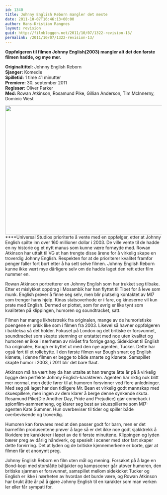 ```yaml
---
id: 1340
title: Johnny English Reborn mangler det meste
date: 2011-10-07T16:46:13+00:00
author: Hans-Kristian Rangnes
layout: revision
guid: http://filmbloggen.net/2011/10/07/1322-revision-13/
permalink: /2011/10/07/1322-revision-13/
---
```

**Oppfølgeren til filmen Johnny English(2003) mangler alt det den første filmen hadde, og mye mer.**

<!--more-->

**Originaltittel:** Johnny English Reborn  
**Sjanger:** Komedie  
**Spilletid:** 1 time 41 minutter  
**Premiere:** 30. september 2011  
**Regissør:** Oliver Parker  
**Med:** Rowan Atkinson, Rosamund Pike, Gillian Anderson, Tim McInnerny, Dominic West

<a href="http://filmbloggen.net/2011/10/07/johnny-english-reborn-mangler-det-meste/johnny/" rel="attachment wp-att-1327"><img class="alignnone size-large wp-image-1327" src="http://filmbloggen.net/wp-content/uploads//2011/10/johnny-620x413.jpg" alt="" width="620" height="413" /></a>  
****Universal Studios prioriterte å vente med en oppfølger, etter at Johnny English spilte inn over 160 millioner dollar i 2003. De ville vente til de hadde en ny historie og et nytt manus som kunne være fornøyde med. Rowan Atkinson har uttalt til VG at han trengte disse årene for å virkelig skape en troverdig Johnny English. Respekten for at de prioriterer kvalitet framfor penger faller fort bort etter å ha sett selve filmen. Johnny English Reborn kunne ikke vært mye dårligere selv om de hadde laget den rett etter film nummer en.

Rowan Atkinson portretterer en Johnny English som har trukket seg tilbake. Etter et mislykket oppdrag i Mosambik har han flyttet til Tibet for å leve som munk. English prøver å finne seg selv, men blir plutselig kontaktet av MI7 som trenger hans hjelp. Kinas statsoverhode er i fare, og kineserne vil kun prate med English. Dermed er plottet, som for øvrig er like tynt som kvaliteten på klippingen, humoren og soundtracket, satt.

Filmen har mange likhetstrekk fra originalen, mange av de humoristiske poengene er prikk like som i filmen fra 2003. Likevel så havner oppfølgeren i bakleksa så det holder. Fokuset på London og det britiske er forsvunnet, soundtracket som skapte stemning er erstattet med noe uten kvalitet og humoren er ikke i nærheten av nivået fra forrige gang. Sidekicket til English fra originalen, Bough er byttet ut med den nye agenten, Tucker. Dette har også ført til et rollebytte. I den første filmen var Bough smart og English klønete, i denne filmen er begge to både smarte og klønete. Samspillet skapte humor i 2003, i 2011 blir det bare flaut.

Atkinson må ha vært høy da han uttalte at han trengte åtte år på å virkelig bygge den perfekte Johnny English-karakteren. Agenten har riktig nok blitt mer normal, men dette fører til at humoren forsvinner ved flere anledninger. Med seg på laget har den tidligere Mr. Bean et virkelig godt mannskap med skuespillere, men ingen av dem klarer å berge denne synkende skuta. Rosamund Pike(Die Another Day, Pride and Prejudice) gjør comeback i spionfilm-sammenheng, og klarer seg best av skuespillerne som MI7-agenten Kate Summer. Hun overbeviser til tider og spiller både overbevisende og troverdig.

Humoren kan forsvares med at den passer godt for barn, men er det barnefilm produsentene prøver å lage så er det ikke noe godt sjakktrekk å likvidere tre karakterer i løpet av de ti første minuttene. Klippingen og lyden bærer preg av dårlig håndverk, og spesielt i scener med stor fart skaper dette forvirring. Det at lyden og de britiske kjennemerkene er borte, gjør at filmen får et anonymt preg.

Johnny English Reborn en film uten mål og mening. Forsøket på å lage en Bond-kopi med storslåtte båtjakter og kampscener går utover humoren, den britiske sjarmen er forsvunnet, samspillet mellom sidekicket Tucker og English er ikke i nærheten av hvordan det burde være, og Rowan Atkinson har brukt åtte år på å gjøre Johnny English til en karakter som man verken ler eller får sympati for.